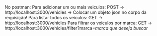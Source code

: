 No postman:
Para adicionar um ou mais veiculos: POST -> http://localhost:3000/vehicles -> Colocar um objeto json no corpo da requisição!
Para listar todos os veiculos: GET -> http://localhost:3000/vehicles 
Para filtrar os veiculos por marca: GET -> http://localhost:3000/vehicles/filter?marca=*marca que deseja buscar*
